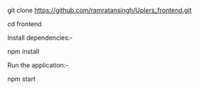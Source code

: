 git clone https://github.com/ramratansingh/Uplers_frontend.git

cd frontend

Install dependencies:-

npm install

Run the application:-

npm start

